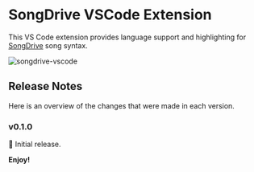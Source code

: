 # SongDrive VSCode Extension

This VS Code extension provides language support and highlighting for [SongDrive](https://github.com/devmount/SongDrive) song syntax.

![songdrive-vscode](https://github.com/user-attachments/assets/617e97c4-40c5-4cf5-bde7-08812da34227)

## Release Notes

Here is an overview of the changes that were made in each version.

### v0.1.0

🚀 Initial release.

**Enjoy!**
